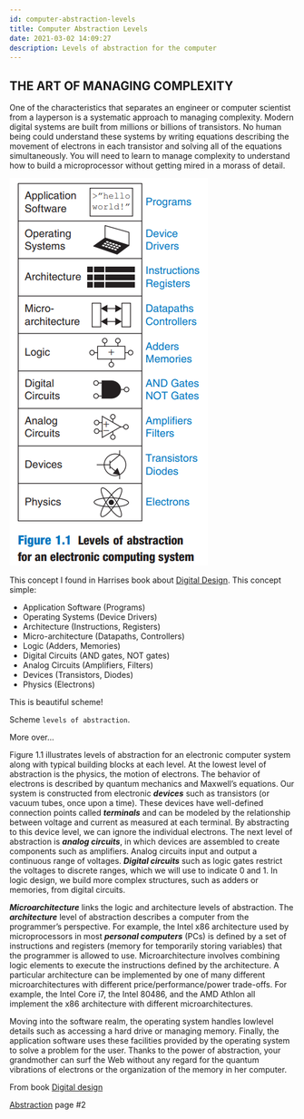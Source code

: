 ```yaml
---
id: computer-abstraction-levels
title: Computer Abstraction Levels
date: 2021-03-02 14:09:27
description: Levels of abstraction for the computer
---
```



## THE ART OF MANAGING COMPLEXITY

One of the characteristics that separates an engineer or computer scientist from a layperson is a systematic approach to managing complexity. Modern digital systems are built from millions or billions of transistors. No human being could understand these systems by writing equations describing the movement of electrons in each transistor and solving all of the equations simultaneously. You will need to learn to manage complexity to understand how to build a microprocessor without getting mired in a morass of detail.

![Computer Abstraction Levels](computer-abstraction-levels.png)

This concept I found in Harrises book about [Digital Design](../pdf/harris-d-m-harris-s-l-digital-design-and-computer-architecture-2nd-edition-2012.pdf).
This concept simple:

- Application Software (Programs)
- Operating Systems (Device Drivers)
- Architecture (Instructions, Registers)
- Micro-architecture (Datapaths, Controllers)
- Logic (Adders, Memories)
- Digital Circuits (AND gates, NOT gates)
- Analog Circuits (Amplifiers, Filters)
- Devices (Transistors, Diodes)
- Physics (Electrons)

This is beautiful scheme!

Scheme `levels of abstraction`.

More over...

Figure 1.1 illustrates levels of abstraction for an electronic computer system along with typical building blocks at each level. At the lowest level of abstraction is the physics, the motion of electrons. The behavior of electrons is described by quantum mechanics and Maxwell’s equations. Our system is constructed from electronic ***devices*** such as transistors (or vacuum tubes, once upon a time). These devices have well-defined connection points called ***terminals*** and can be modeled by the relationship between voltage and current as measured at each terminal. By abstracting to this device level, we can ignore the individual electrons. The next level of abstraction is ***analog circuits***, in which devices are assembled to create components such as amplifiers. Analog circuits input and output a continuous range of voltages. ***Digital circuits*** such as logic gates restrict the voltages to discrete ranges, which we will use to indicate 0 and 1. In logic design, we build more complex structures, such as adders or memories, from digital circuits.

***Microarchitecture*** links the logic and architecture levels of abstraction. The ***architecture*** level of abstraction describes a computer from the programmer’s perspective. For example, the Intel x86 architecture used by microprocessors in most ***personal computers*** (PCs) is defined by a set of instructions and registers (memory for temporarily storing variables) that the programmer is allowed to use. Microarchitecture involves combining logic elements to execute the instructions defined by the architecture. A particular architecture can be implemented by one of many different microarchitectures with different price/performance/power trade-offs. For example, the Intel Core i7, the Intel 80486, and the AMD Athlon all implement the x86 architecture with different microarchitectures.

Moving into the software realm, the operating system handles lowlevel details such as accessing a hard drive or managing memory. Finally, the application software uses these facilities provided by the operating system to solve a problem for the user. Thanks to the power of abstraction, your grandmother can surf the Web without any regard for the quantum vibrations of electrons or the organization of the memory in her computer.

From book [Digital design](https://papa31.github.io/hm/assets/files/harris-d-m-harris-s-l-digital-design-and-computer-architecture-2nd-edition-2012-278aad41bbd5750ed2461b2011414915.pdf)

[Abstraction](../pdf/harris-d-m-harris-s-l-digital-design-and-computer-architecture-2nd-edition-2012.pdf) page #2

